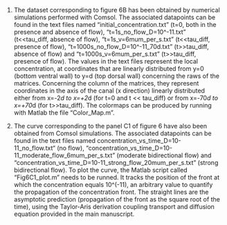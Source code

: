 1)	The dataset corresponding to figure 6B has been obtained by numerical simulations performed with Comsol. The associated datapoints can be found in the text files named “initial_concentration.txt” (t=0, both in the presence and absence of flow), “t=1s_no_flow_D=10^-11.txt” (t<<tau_diff, absence of flow), “t=1s_v=6mum_per_s.txt” (t<<tau_diff, presence of flow), “t=1000s_no_flow_D=10^-11_70d.txt” (t>>tau_diff, absence of flow) and “t=1000s_v=6mum_per_s.txt” (t>>tau_diff, presence of flow). The values in the text files represent the local concentration, at coordinates that are linearly distributed from y=0 (bottom ventral wall) to y=d (top dorsal wall) concerning the raws of the matrices. Concerning the column of the matrices, they represent coordinates in the axis of the canal (x direction) linearly distributed either from x=-2*d to x=+2*d (for t=0 and t << tau_diff) or from x=-70*d to x=+70*d (for t>>tau_diff). The colormaps can be produced by running with Matlab the file “Color_Map.m”.

2)	The curve corresponding to the panel C1 of figure 6 have also been obtained from Comsol simulations. The associated datapoints can be found in the text files named concentration_vs_time_D=10-11_no_flow.txt“ (no flow), “concentration_vs_time_D=10-11_moderate_flow_6mum_per_s.txt” (moderate bidirectional flow) and “concentration_vs_time_D=10-11_strong_flow_20mum_per_s.txt” (strong bidirectional flow). To plot the curve, the Matlab script called “Fig6C1_plot.m” needs to be runned. It tracks the position of the front at which the concentration equals 10^(-11), an arbitrary value to quantify the propagation of the concentration front. The straight lines are the asymptotic prediction (propagation of the front as the square root of the time), using the Taylor-Aris derivation coupling transport and diffusion equation provided in the main manuscript.
 

